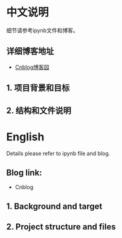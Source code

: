 # 中文说明
细节请参考ipynb文件和博客。
## 详细博客地址
* [Cnblog博客园](https://www.cnblogs.com/cgx-avenue/p/16802237.html)
## 1. 项目背景和目标
## 2. 结构和文件说明

# English
Details please refer to ipynb file and blog.
## Blog link:
* Cnblog
## 1. Background and target
## 2. Project structure and files


